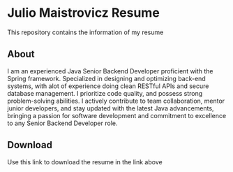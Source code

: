 # Julio Maistrovicz Resume

This repository contains the information of my resume

## About

I am an experienced Java Senior Backend Developer proficient with the Spring framework. Specialized in designing and optimizing back-end systems, with alot of experience doing clean RESTful APIs and secure database management. I prioritize code quality, and possess strong problem-solving abilities. I actively contribute to team collaboration, mentor junior developers, and stay updated with the latest Java advancements, bringing a passion for software development and commitment to excellence to any Senior Backend Developer role.

## Download

Use this link to download the resume in the link above


